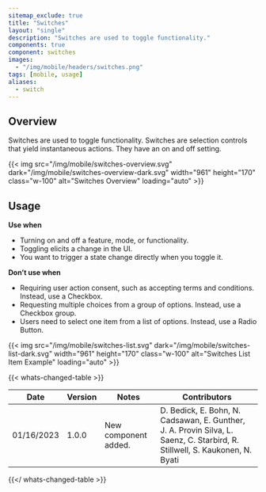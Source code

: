 ```yaml
---
sitemap_exclude: true
title: "Switches"
layout: "single"
description: "Switches are used to toggle functionality."
components: true
component: switches
images:
  - "/img/mobile/headers/switches.png"
tags: [mobile, usage]
aliases:
  - switch
---
```

## Overview

Switches are used to toggle functionality. Switches are selection controls that yield instantaneous actions. They have an on and off setting.

{{< img src="/img/mobile/switches-overview.svg" dark="/img/mobile/switches-overview-dark.svg" width="961" height="170" class="w-100" alt="Switches Overview" loading="auto" >}}

## Usage

**Use when**

- Turning on and off a feature, mode, or functionality.
- Toggling elicits a change in the UI.
- You want to trigger a state change directly when you toggle it.

**Don’t use when**

- Requiring user action consent, such as accepting terms and conditions. Instead, use a Checkbox.
- Requesting multiple choices from a group of options. Instead, use a Checkbox group.
- Users need to select one item from a list of options. Instead, use a Radio Button.

{{< img src="/img/mobile/switches-list.svg" dark="/img/mobile/switches-list-dark.svg" width="961" height="170" class="w-100" alt="Switches List Item Example" loading="auto" >}}


{{< whats-changed-table >}}

| Date       | Version | Notes                               | Contributors |
| ---------- | ------- | ----------------------------------- | ------------ |
| 01/16/2023 | 1.0.0   | New component added. | D. Bedick, E. Bohn, N. Cadsawan, E. Gunther, J. A. Provin Silva, L. Saenz, C. Starbird, R. Stillwell, S. Kaukonen, N. Byati  |

{{</ whats-changed-table >}}
